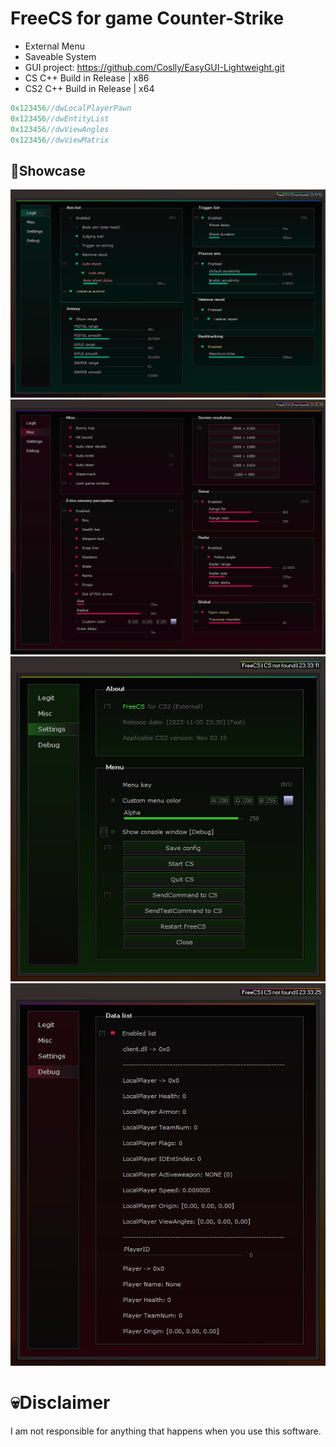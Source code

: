 # FreeCS for game Counter-Strike
- External Menu
- Saveable System
- GUI project: https://github.com/Coslly/EasyGUI-Lightweight.git
- CS C++ Build in Release | x86
- CS2 C++ Build in Release | x64
```cpp
0x123456//dwLocalPlayerPawn
0x123456//dwEntityList
0x123456//dwViewAngles
0x123456//dwViewMatrix
```
## 🤩Showcase
![image](https://github.com/Coslly/FreeCS/blob/main/Show/S_1.png?raw=true)
![image](https://github.com/Coslly/FreeCS/blob/main/Show/S_2.png?raw=true)
![image](https://github.com/Coslly/FreeCS/blob/main/Show/S_3.png?raw=true)
![image](https://github.com/Coslly/FreeCS/blob/main/Show/S_4.png?raw=true)
# 💀Disclaimer
I am not responsible for anything that happens when you use this software.
